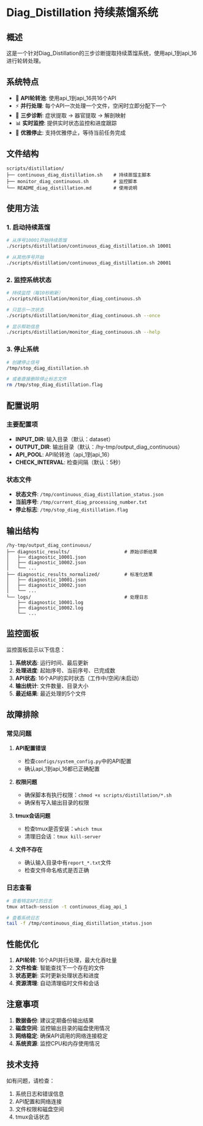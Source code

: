 # Diag_Distillation 持续蒸馏系统

## 概述

这是一个针对Diag_Distillation的三步诊断提取持续蒸馏系统，使用api_1到api_16进行轮转处理。

## 系统特点

- 🔄 **API轮转池**: 使用api_1到api_16共16个API
- ⚡ **并行处理**: 每个API一次处理一个文件，空闲时立即分配下一个
- 🔬 **三步诊断**: 症状提取 → 器官提取 → 解剖映射
- 📊 **实时监控**: 提供实时状态监控和进度跟踪
- 🛑 **优雅停止**: 支持优雅停止，等待当前任务完成

## 文件结构

```
scripts/distillation/
├── continuous_diag_distillation.sh    # 持续蒸馏主脚本
├── monitor_diag_continuous.sh         # 监控脚本
└── README_diag_distillation.md        # 使用说明
```

## 使用方法

### 1. 启动持续蒸馏

```bash
# 从序号10001开始持续蒸馏
./scripts/distillation/continuous_diag_distillation.sh 10001

# 从其他序号开始
./scripts/distillation/continuous_diag_distillation.sh 20001
```

### 2. 监控系统状态

```bash
# 持续监控（每10秒刷新）
./scripts/distillation/monitor_diag_continuous.sh

# 只显示一次状态
./scripts/distillation/monitor_diag_continuous.sh --once

# 显示帮助信息
./scripts/distillation/monitor_diag_continuous.sh --help
```

### 3. 停止系统

```bash
# 创建停止信号
/tmp/stop_diag_distillation.sh

# 或者直接删除停止标志文件
rm /tmp/stop_diag_distillation.flag
```

## 配置说明

### 主要配置项

- **INPUT_DIR**: 输入目录（默认：dataset）
- **OUTPUT_DIR**: 输出目录（默认：/hy-tmp/output_diag_continuous）
- **API_POOL**: API轮转池（api_1到api_16）
- **CHECK_INTERVAL**: 检查间隔（默认：5秒）

### 状态文件

- **状态文件**: `/tmp/continuous_diag_distillation_status.json`
- **当前序号**: `/tmp/current_diag_processing_number.txt`
- **停止标志**: `/tmp/stop_diag_distillation.flag`

## 输出结构

```
/hy-tmp/output_diag_continuous/
├── diagnostic_results/                    # 原始诊断结果
│   ├── diagnostic_10001.json
│   ├── diagnostic_10002.json
│   └── ...
├── diagnostic_results_normalized/         # 标准化结果
│   ├── diagnostic_10001.json
│   ├── diagnostic_10002.json
│   └── ...
└── logs/                                  # 处理日志
    ├── diagnostic_10001.log
    ├── diagnostic_10002.log
    └── ...
```

## 监控面板

监控面板显示以下信息：

1. **系统状态**: 运行时间、最后更新
2. **处理进度**: 起始序号、当前序号、已完成数
3. **API状态**: 16个API的实时状态（工作中/空闲/未启动）
4. **输出统计**: 文件数量、目录大小
5. **最近结果**: 最近处理的5个文件

## 故障排除

### 常见问题

1. **API配置错误**
   - 检查`configs/system_config.py`中的API配置
   - 确认api_1到api_16都已正确配置

2. **权限问题**
   - 确保脚本有执行权限：`chmod +x scripts/distillation/*.sh`
   - 确保有写入输出目录的权限

3. **tmux会话问题**
   - 检查tmux是否安装：`which tmux`
   - 清理旧会话：`tmux kill-server`

4. **文件不存在**
   - 确认输入目录中有`report_*.txt`文件
   - 检查文件命名格式是否正确

### 日志查看

```bash
# 查看特定API的日志
tmux attach-session -t continuous_diag_api_1

# 查看系统日志
tail -f /tmp/continuous_diag_distillation_status.json
```

## 性能优化

1. **API轮转**: 16个API并行处理，最大化吞吐量
2. **文件检查**: 智能查找下一个存在的文件
3. **状态更新**: 实时更新处理状态和进度
4. **资源清理**: 自动清理临时文件和会话

## 注意事项

1. **数据备份**: 建议定期备份输出结果
2. **磁盘空间**: 监控输出目录的磁盘使用情况
3. **网络稳定**: 确保API调用的网络连接稳定
4. **系统资源**: 监控CPU和内存使用情况

## 技术支持

如有问题，请检查：
1. 系统日志和错误信息
2. API配置和网络连接
3. 文件权限和磁盘空间
4. tmux会话状态 